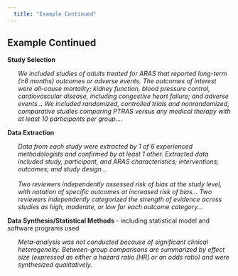 ```yaml
---
  title: "Example Continued"
---
```


## Example Continued

**Study Selection**

<ul style="list-style-type:none">
<li><i>We included studies of adults treated for ARAS that reported long-term (≥6 months) outcomes or adverse events. The outcomes of interest were all-cause mortality; kidney function, blood pressure control, cardiovascular disease, including congestive heart failure; and adverse events… We  included randomized, controlled trials and nonrandomized, comparative studies comparing PTRAS versus any medical therapy with at least 10 participants per group....</i></li></ul>

**Data Extraction**

<ul style="list-style-type:none">
<li><i>Data from each study were extracted by 1 of 6 experienced methodologists and confirmed by at least 1 other. Extracted data included study, participant, and ARAS characteristics; interventions; outcomes; and study design...<br> 
<br>
Two reviewers independently assessed risk of bias at the study level, with notation of specific outcomes at increased risk of bias... Two reviewers independently categorized the strength of evidence across studies as high, moderate, or low for each outcome category...</i></li></ul>

**Data Synthesis/Statistical Methods** - including statistical model and software programs used

<ul style="list-style-type:none">
<li><i>Meta-analysis was not conducted because of significant clinical heterogeneity. Between-group comparisons are summarized by effect size (expressed as either a hazard ratio [HR] or an odds ratio) and were synthesized qualitatively.</i></li></ul>
